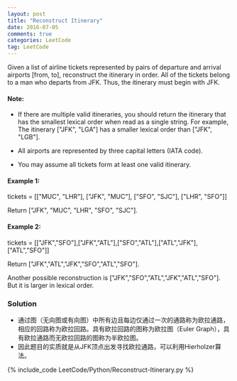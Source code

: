 ```yaml
---
layout: post
title: "Reconstruct Itinerary"
date: 2016-07-05
comments: true
categories: LeetCode
tag: LeetCode
---
```




Given a list of airline tickets represented by pairs of departure and arrival airports [from, to], reconstruct the itinerary in order. All of the tickets belong to a man who departs from JFK. Thus, the itinerary must begin with JFK.

#### Note:
* If there are multiple valid itineraries, you should return the itinerary that has the smallest lexical order when read as a single string. For example, The itinerary ["JFK", "LGA"] has a smaller lexical order than ["JFK", "LGB"].

* All airports are represented by three capital letters (IATA code).

* You may assume all tickets form at least one valid itinerary.

#### Example 1:
tickets = [["MUC", "LHR"], ["JFK", "MUC"], ["SFO", "SJC"], ["LHR", "SFO"]]

Return ["JFK", "MUC", "LHR", "SFO", "SJC"].

#### Example 2:
tickets = [["JFK","SFO"],["JFK","ATL"],["SFO","ATL"],["ATL","JFK"],["ATL","SFO"]]

Return ["JFK","ATL","JFK","SFO","ATL","SFO"].

Another possible reconstruction is ["JFK","SFO","ATL","JFK","ATL","SFO"]. But it is larger in lexical order.

<!--more-->
### Solution
* 通过图（无向图或有向图）中所有边且每边仅通过一次的通路称为欧拉通路，相应的回路称为欧拉回路。具有欧拉回路的图称为欧拉图（Euler Graph），具有欧拉通路而无欧拉回路的图称为半欧拉图。
* 因此题目的实质就是从JFK顶点出发寻找欧拉通路，可以利用Hierholzer算法。

{% include_code LeetCode/Python/Reconstruct-Itinerary.py %}
